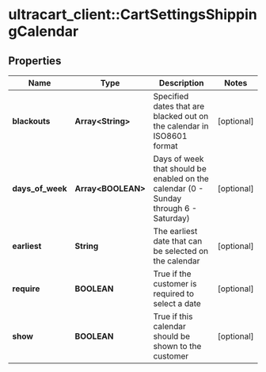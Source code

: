 # ultracart_client::CartSettingsShippingCalendar

## Properties
Name | Type | Description | Notes
------------ | ------------- | ------------- | -------------
**blackouts** | **Array&lt;String&gt;** | Specified dates that are blacked out on the calendar in ISO8601 format | [optional] 
**days_of_week** | **Array&lt;BOOLEAN&gt;** | Days of week that should be enabled on the calendar (0 - Sunday through 6 - Saturday) | [optional] 
**earliest** | **String** | The earliest date that can be selected on the calendar | [optional] 
**require** | **BOOLEAN** | True if the customer is required to select a date | [optional] 
**show** | **BOOLEAN** | True if this calendar should be shown to the customer | [optional] 


